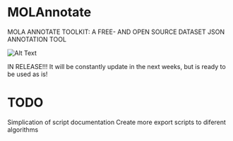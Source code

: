 # MOLAnnotate
MOLA ANNOTATE TOOLKIT: A FREE- AND OPEN SOURCE DATASET JSON ANNOTATION TOOL

![Alt Text](https://github.com/eng-motionlab/molannotate/blob/main/figures/annotation_pipeline.png)

IN RELEASE!!!
It will be constantly update in the next weeks, but is ready to be used as is!



# TODO
Simplication of script documentation
Create more export scripts to diferent algorithms
